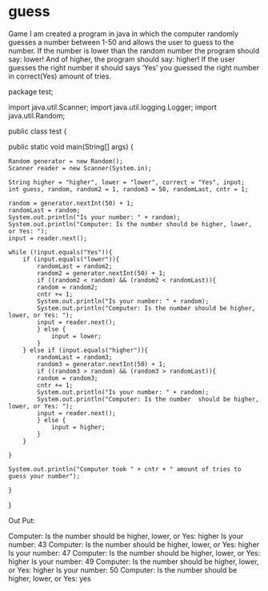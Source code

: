 # guess
Game
 I am created a program in java in which the computer randomly guesses a number between 1-50 and allows the user to guess to the number. 
If the number is lower than the random number the program should say: lower! And of higher, the program should say: higher! If the user guesses the right number it should says ‘Yes’ you guessed the right number in correct(Yes) amount of tries.


package test;

import java.util.Scanner;
import java.util.logging.Logger;
import java.util.Random;

public class test {

public static void main(String[] args) {
	

    Random generator = new Random();
    Scanner reader = new Scanner(System.in);

    String higher = "higher", lower = "lower", correct = "Yes", input;
    int guess, random, random2 = 1, random3 = 50, randomLast, cntr = 1;

    random = generator.nextInt(50) + 1;
    randomLast = random;
    System.out.println("Is your number: " + random);
    System.out.println("Computer: Is the number should be higher, lower, or Yes: ");
    input = reader.next();

    while (!input.equals("Yes")){
        if (input.equals("lower")){
            randomLast = random2;
            random2 = generator.nextInt(50) + 1;
            if ((random2 < random) && (random2 < randomLast)){
            random = random2;
            cntr += 1;
            System.out.println("Is your number: " + random);
            System.out.println("Computer: Is the number should be higher, lower, or Yes: ");
            input = reader.next();
            } else {
                input = lower;
            }
        } else if (input.equals("higher")){
            randomLast = random3;
            random3 = generator.nextInt(50) + 1;
            if ((random3 > random) && (random3 > randomLast)){
            random = random3;
            cntr += 1;
            System.out.println("Is your number: " + random);
            System.out.println("Computer: Is the number  should be higher, lower, or Yes: ");
            input = reader.next();
            } else {
                input = higher;
            }
        }

    }

    System.out.println("Computer took " + cntr + " amount of tries to guess your number");

    }

	
}



Out Put:

Computer: Is the number  should be higher, lower, or Yes: 
higher
Is your number: 43
Computer: Is the number  should be higher, lower, or Yes: 
higher
Is your number: 47
Computer: Is the number  should be higher, lower, or Yes: 
higher
Is your number: 49
Computer: Is the number  should be higher, lower, or Yes: 
higher
Is your number: 50
Computer: Is the number  should be higher, lower, or Yes: 
yes

 
